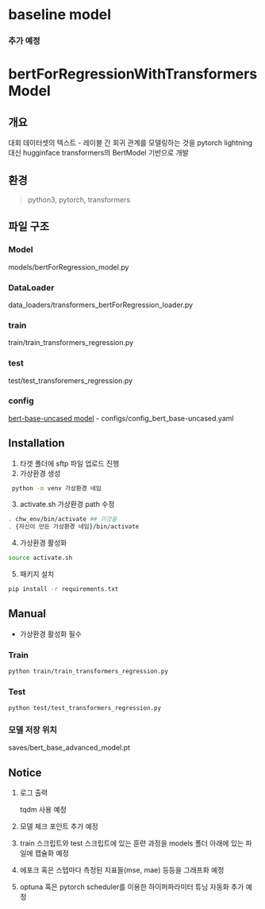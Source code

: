 # baseline model 



### 추가 예정


# bertForRegressionWithTransformersModel

## 개요
대회 데이터셋의 텍스트 - 레이블 간 회귀 관계를 모델링하는 것을 pytorch lightning 대신 hugginface transformers의 BertModel 기반으로 개발
## 환경
> python3, pytorch, transformers
> 

## 파일 구조

### Model
models/bertForRegression_model.py
### DataLoader
data_loaders/transformers_bertForRegression_loader.py
### train
train/train_transformers_regression.py
### test
test/test_transforemers_regression.py
### config
[bert-base-uncased model](configs/config_bert_base-uncased.yaml) - configs/config_bert_base-uncased.yaml


## Installation

1. 타겟 폴더에 sftp 파일 업로드 진행
2. 가상환경 생성


``` sh
 python -m venv 가상환경 네임
```

3. activate.sh 가상환경 path 수정

```sh
. chw_env/bin/activate ## 이것을
. {자신이 만든 가상환경 네임}/bin/activate
```

4. 가상환경 활성화
``` sh
source activate.sh
```

5. 패키지 설치
``` sh
pip install -r requirements.txt
```


## Manual
* 가상환경 활성화 필수


### Train
``` sh
python train/train_transformers_regression.py
```

### Test
``` sh
python test/test_transformers_regression.py
```

### 모델 저장 위치

saves/bert_base_advanced_model.pt


## Notice
1. 로그 출력

    tqdm 사용 예정

2. 모델 체크 포인트 추가 예정

3. train 스크립트와 test 스크립트에 있는 훈련 과정을 models 폴더 아래에 있는 파일에 캡슐화 예정

4. 에포크 혹은 스텝마다 측정된 지표들(mse, mae) 등등을 그래프화 예정

5. optuna 혹은 pytorch scheduler를 이용한 하이퍼파라미터 튜닝 자동화 추가 예정 
